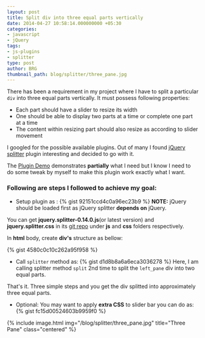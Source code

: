 ```yaml
---
layout: post
title: Split div into three equal parts vertically
date: 2014-04-27 10:58:14.000000000 +05:30
categories:
- javascript
- jQuery
tags:
- js-plugins
- splitter
type: post
author: BRG
thumbnail_path: blog/splitter/three_pane.jpg
---
```


There has been a requirement in my project where I have to split a particular `div` into three equal parts vertically. It must possess following properties:

* Each part should have a slider to resize its width
* One should be able to display two parts at a time or complete one part at a time
* The content within resizing part should also resize as according to slider movement

I googled for the possible available plugins.
Out of many I found [jQuery splitter](https://github.com/jcubic/jquery.splitter) plugin interesting and decided to go with it.

The [Plugin Demo](http://jquery.jcubic.pl/splitter.php) demonstrates **partially** what I need but I know I need to do some tweak by myself to make this plugin work exactly what I want.

### Following are steps I followed to achieve my goal:

- Setup plugin as :
{% gist 92151ccd4c0a96ec23b9 %}
**NOTE:** jQuery should be loaded first as jQuery splitter **depends on** jQuery.

You can get **jquery.splitter-0.14.0.js**(or latest version) and **jquery.splitter.css** in its [git repo](https://github.com/jcubic/jquery.splitter) under **js** and **css** folders respectively.

In **html** body, create **div's** structure as bellow:

{% gist 4580c0c10c262a95f958 %}

- Call `splitter` method as:
{% gist d1d8b8a6a6eca3036278 %}
Here, I am calling splitter method `split` 2nd time to split the `left_pane` div into two equal parts.

That's it. Three simple steps and you get the div splitted into approximately three equal parts.

- Optional:
You may want to apply **extra CSS** to slider bar you can do as:
{% gist fc15d00524603b9959f0 %}

{% include image.html
           img="/blog/splitter/three_pane.jpg"
           title="Three Pane"
           class="centered"
%}
